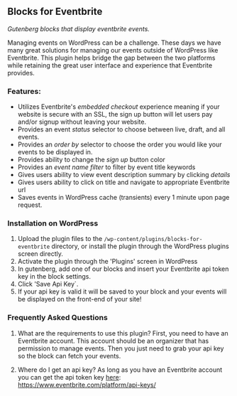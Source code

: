 ## Blocks for Eventbrite

_Gutenberg blocks that display eventbrite events._

Managing events on WordPress can be a challenge. These days we have many great solutions for managing our events outside of WordPress like Eventbrite. This plugin helps bridge the gap between the two platforms while retaining the great user interface and experience that Eventbrite provides.

### Features:

- Utilizes Eventbrite's _embedded checkout_ experience meaning if your website is secure with an SSL, the sign up button will let users pay and/or signup without leaving your website.
- Provides an event _status_ selector to choose between live, draft, and all events.
- Provides an _order by_ selector to choose the order you would like your events to be displayed in.
- Provides ability to change the _sign up_ button color
- Provides an _event name filter_ to filter by event title keywords
- Gives users ability to view event description summary by clicking _details_
- Gives users ability to click on title and navigate to appropriate Eventbrite url
- Saves events in WordPress cache (transients) every 1 minute upon page request.

### Installation on WordPress

1. Upload the plugin files to the `/wp-content/plugins/blocks-for-eventbrite` directory, or install the plugin through the WordPress plugins screen directly.
2. Activate the plugin through the 'Plugins' screen in WordPress
3. In gutenberg, add one of our blocks and insert your Eventbrite api token key in the block settings.
4. Click 'Save Api Key`.
5. If your api key is valid it will be saved to your block and your events will be displayed on the front-end of your site!

### Frequently Asked Questions

1. What are the requirements to use this plugin?
   First, you need to have an Eventbrite account. This account should be an organizer that has permission to manage events. Then you just need to grab your api key so the block can fetch your events.

2. Where do I get an api key?
   As long as you have an Eventbrite account you can get the api token key [here](https://www.eventbrite.com/platform/api-keys/): https://www.eventbrite.com/platform/api-keys/
